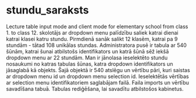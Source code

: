 # stundu_saraksts
Lecture table input mode and client mode for elementary school from class 1. to class 12.
skolotājs ar dropdown menu palīdzību saliek katrai dienai katrai klasei katru stundu. Pirmdienā sanāk salikt 12 klasēm, katrai pa 9 stundām - tātad 108 unikālas stundas. Administratora pusē ir tabula ar 540 šūnām, katrai šunai atbilstošs identifikators un katrā šūnā sēž iekšā dropdown menu ar 22 stundām. Man ir jānolasa ieselektēto stundu nosaukumi no katras tabulas šūnas, katra dropdown identifikators un jāsaglabā kā objekts. Šajā objektā ir 540 atslēgu un vērtību pāri, kuri saistas ar dropdown menu id un dropdown menu selection id.
Ieselektētās vērtības ar selection menu identifikatoriem saglabājam failā.
Faila imports un vērtību savadīšana tabuā.
Tabulas rediģēšana, lai savadītu atbilstošos kabinetus.
